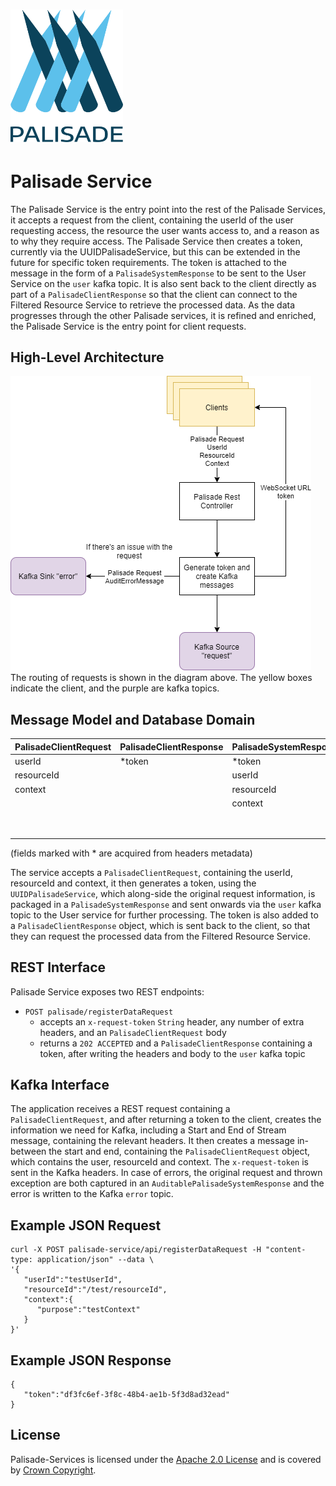 <!---
Copyright 2018-2021 Crown Copyright

Licensed under the Apache License, Version 2.0 (the "License");
you may not use this file except in compliance with the License.
You may obtain a copy of the License at

  http://www.apache.org/licenses/LICENSE-2.0

Unless required by applicable law or agreed to in writing, software
distributed under the License is distributed on an "AS IS" BASIS,
WITHOUT WARRANTIES OR CONDITIONS OF ANY KIND, either express or implied.
See the License for the specific language governing permissions and
limitations under the License.
--->

# <img src="../logos/logo.svg" width="180">

# Palisade Service

The Palisade Service is the entry point into the rest of the Palisade Services, it accepts a request from the client, containing the userId of the user requesting access, 
the resource the user wants access to, and a reason as to why they require access. 
The Palisade Service then creates a token, currently via the UUIDPalisadeService, but this can be extended in the future for specific token requirements. 
The token is attached to the message in the form of a `PalisadeSystemResponse` to be sent to the User Service on the `user` kafka topic. 
It is also sent back to the client directly as part of a `PalisadeClientResponse` so that the client can connect to the Filtered Resource Service to retrieve the processed data.
As the data progresses through the other Palisade services, it is refined and enriched, the Palisade Service is the entry point for client requests.

## High-Level Architecture
<!--- 
See palisade-service/doc/palisade-service.drawio for the source of this diagram
--->
![Palisade Service diagram](doc/palisade-service.png)
The routing of requests is shown in the diagram above. The yellow boxes indicate the client, and the purple are kafka topics.

## Message Model and Database Domain

| PalisadeClientRequest | PalisadeClientResponse | PalisadeSystemResponse | AuditErrorMessage | 
|:----------------------|:-----------------------|:-----------------------|:------------------|
| userId                | *token                 | *token                 | *token            | 
| resourceId            |                        | userId                 | userId            |  
| context               |                        | resourceId             | resourceId        |
|                       |                        | context                | context           | 
|                       |                        |                        | exception         | 
|                       |                        |                        | serverMetadata    | 

(fields marked with * are acquired from headers metadata)

The service accepts a `PalisadeClientRequest`, containing the userId, resourceId and context, it then generates a token, using the `UUIDPalisadeService`, which along-side the original request information,
is packaged in a `PalisadeSystemResponse` and sent onwards via the `user` kafka topic to the User service for further processing. 
The token is also added to a `PalisadeClientResponse` object, which is sent back to the client, so that they can request the processed data from the Filtered Resource Service.

## REST Interface

Palisade Service exposes two REST endpoints:

* `POST palisade/registerDataRequest`
    - accepts an `x-request-token` `String` header, any number of extra headers, and an `PalisadeClientRequest` body
    - returns a `202 ACCEPTED` and a `PalisadeClientResponse` containing a token, after writing the headers and body to the `user` kafka topic

## Kafka Interface

The application receives a REST request containing a `PalisadeClientRequest`, and after returning a token to the client, creates the information we need for Kafka, including a Start and End of Stream message, containing the relevant headers. 
It then creates a message in-between the start and end, containing the `PalisadeClientRequest` object, which contains the user, resourceId and context. 
The `x-request-token` is sent in the Kafka headers. In case of errors, the original request and thrown exception are both captured in an `AuditablePalisadeSystemResponse` and the error is written to the Kafka `error` topic.

## Example JSON Request

```
curl -X POST palisade-service/api/registerDataRequest -H "content-type: application/json" --data \
'{
   "userId":"testUserId",
   "resourceId":"/test/resourceId",
   "context":{
      "purpose":"testContext"
   }
}'
```

## Example JSON Response

```
{
   "token":"df3fc6ef-3f8c-48b4-ae1b-5f3d8ad32ead"
}
```

## License

Palisade-Services is licensed under the [Apache 2.0 License](https://www.apache.org/licenses/LICENSE-2.0) and is covered
by [Crown Copyright](https://www.nationalarchives.gov.uk/information-management/re-using-public-sector-information/copyright-and-re-use/crown-copyright/).
